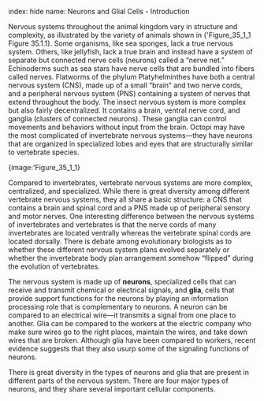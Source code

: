index: hide
name: Neurons and Glial Cells - Introduction

Nervous systems throughout the animal kingdom vary in structure and complexity, as illustrated by the variety of animals shown in {'Figure_35_1_1 Figure 35.1.1}. Some organisms, like sea sponges, lack a true nervous system. Others, like jellyfish, lack a true brain and instead have a system of separate but connected nerve cells (neurons) called a “nerve net.” Echinoderms such as sea stars have nerve cells that are bundled into fibers called nerves. Flatworms of the phylum Platyhelminthes have both a central nervous system (CNS), made up of a small “brain” and two nerve cords, and a peripheral nervous system (PNS) containing a system of nerves that extend throughout the body. The insect nervous system is more complex but also fairly decentralized. It contains a brain, ventral nerve cord, and ganglia (clusters of connected neurons). These ganglia can control movements and behaviors without input from the brain. Octopi may have the most complicated of invertebrate nervous systems—they have neurons that are organized in specialized lobes and eyes that are structurally similar to vertebrate species.


{image:'Figure_35_1_1}
        

Compared to invertebrates, vertebrate nervous systems are more complex, centralized, and specialized. While there is great diversity among different vertebrate nervous systems, they all share a basic structure: a CNS that contains a brain and spinal cord and a PNS made up of peripheral sensory and motor nerves. One interesting difference between the nervous systems of invertebrates and vertebrates is that the nerve cords of many invertebrates are located ventrally whereas the vertebrate spinal cords are located dorsally. There is debate among evolutionary biologists as to whether these different nervous system plans evolved separately or whether the invertebrate body plan arrangement somehow “flipped” during the evolution of vertebrates.

The nervous system is made up of  **neurons**, specialized cells that can receive and transmit chemical or electrical signals, and  **glia**, cells that provide support functions for the neurons by playing an information processing role that is complementary to neurons. A neuron can be compared to an electrical wire—it transmits a signal from one place to another. Glia can be compared to the workers at the electric company who make sure wires go to the right places, maintain the wires, and take down wires that are broken. Although glia have been compared to workers, recent evidence suggests that they also usurp some of the signaling functions of neurons.

There is great diversity in the types of neurons and glia that are present in different parts of the nervous system. There are four major types of neurons, and they share several important cellular components.
